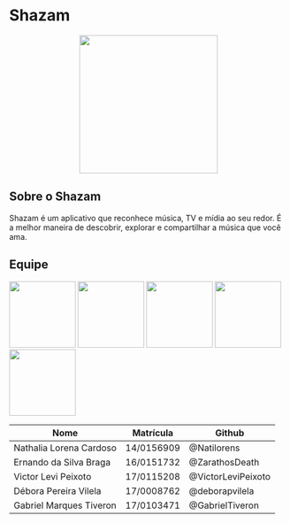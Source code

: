 # Shazam

<p align="center">
    <a href="https://github.com/Requisitos2-2019/Shazam">
        <img width="250px" src="https://raw.githubusercontent.com/Requisitos2-2019/Shazam/master/docs/assets/img/shazam-logo.png">
    </a>
</p>

## Sobre o Shazam

Shazam é um aplicativo que reconhece música, TV e mídia ao seu redor. É a melhor maneira de descobrir, explorar e compartilhar a música que você ama.

## Equipe

<img src="https://raw.githubusercontent.com/Requisitos2-2019/Shazam/master/docs/assets/img/team/nathalia" width="120px" />
<img src="https://raw.githubusercontent.com/Requisitos2-2019/Shazam/master/docs/assets/img/team/ernando" width="120px" />
<img src="https://raw.githubusercontent.com/Requisitos2-2019/Shazam/master/docs/assets/img/team/victor" width="120px" />
<img src="https://raw.githubusercontent.com/Requisitos2-2019/Shazam/master/docs/assets/img/team/debora" width="120px" />
<img src="https://raw.githubusercontent.com/Requisitos2-2019/Shazam/master/docs/assets/img/team/gabriel" width="120px" />

|    Nome     |     Matrícula    |    Github   |
| ----------- | ---------------- | ----------- |
| Nathalia Lorena Cardoso | 14/0156909 | @Natilorens |
| Ernando da Silva Braga | 16/0151732 | @ZarathosDeath |
| Victor Levi Peixoto | 17/0115208 | @VictorLeviPeixoto |
| Débora Pereira Vilela | 17/0008762 | @deborapvilela |
| Gabriel Marques Tiveron | 17/0103471 | @GabrielTiveron |
